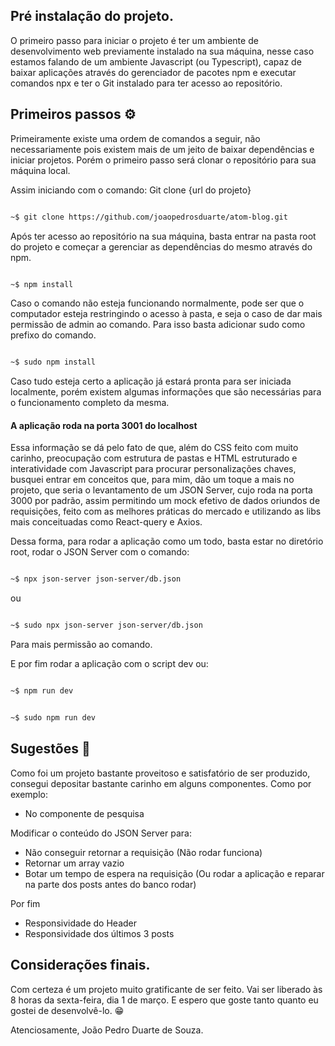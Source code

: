 ## Pré instalação do projeto.

O primeiro passo para iniciar o projeto é ter um ambiente de desenvolvimento web previamente instalado na sua máquina, nesse caso estamos falando de um ambiente Javascript (ou Typescript), capaz de baixar aplicações através do gerenciador de pacotes npm e executar comandos npx e ter o Git instalado para ter acesso ao repositório.

## Primeiros passos ⚙️

Primeiramente existe uma ordem de comandos a seguir, não necessariamente pois existem mais de um jeito de baixar dependências e iniciar projetos. Porém o primeiro passo será clonar o repositório para sua máquina local.

Assim iniciando com o comando: Git clone {url do projeto}

```bash

~$ git clone https://github.com/joaopedrosduarte/atom-blog.git

```

Após ter acesso ao repositório na sua máquina, basta entrar na pasta root do projeto e começar a gerenciar as dependências do mesmo através do npm.

```bash

~$ npm install

```

Caso o comando não esteja funcionando normalmente, pode ser que o computador esteja restringindo o acesso à pasta, e seja o caso de dar mais permissão de admin ao comando. Para isso basta adicionar sudo como prefixo do comando.

```bash

~$ sudo npm install

```

Caso tudo esteja certo a aplicação já estará pronta para ser iniciada localmente, porém existem algumas informações que são necessárias para o funcionamento completo da mesma.

#### A aplicação roda na porta 3001 do localhost

Essa informação se dá pelo fato de que, além do CSS feito com muito carinho, preocupação com estrutura de pastas e HTML estruturado e interatividade com Javascript para procurar personalizações chaves, busquei entrar em conceitos que, para mim, dão um toque a mais no projeto, que seria o levantamento de um JSON Server, cujo roda na porta 3000 por padrão, assim permitindo um mock efetivo de dados oriundos de requisições, feito com as melhores práticas do mercado e utilizando as libs mais conceituadas como React-query e Axios.

Dessa forma, para rodar a aplicação como um todo, basta estar no diretório root, rodar o JSON Server com o comando:

```bash

~$ npx json-server json-server/db.json

```

ou

```bash

~$ sudo npx json-server json-server/db.json

```

Para mais permissão ao comando.

E por fim rodar a aplicação com o script dev ou:

```bash

~$ npm run dev

```

```bash

~$ sudo npm run dev

```

## Sugestões 🤠

Como foi um projeto bastante proveitoso e satisfatório de ser produzido, consegui depositar bastante carinho em alguns componentes. Como por exemplo:

- No componente de pesquisa

Modificar o conteúdo do JSON Server para:

- Não conseguir retornar a requisição (Não rodar funciona)
- Retornar um array vazio
- Botar um tempo de espera na requisição (Ou rodar a aplicação e reparar na parte dos posts antes do banco rodar)

Por fim

- Responsividade do Header
- Responsividade dos últimos 3 posts

## Considerações finais.

Com certeza é um projeto muito gratificante de ser feito. Vai ser liberado às 8 horas da sexta-feira, dia 1 de março. E espero que goste tanto quanto eu gostei de desenvolvê-lo. 😁

Atenciosamente,
João Pedro Duarte de Souza.
